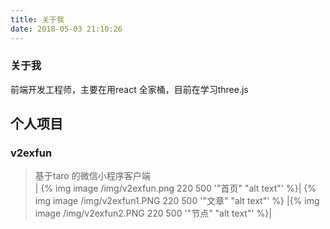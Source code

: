 ```yaml
---
title: 关于我
date: 2018-05-03 21:10:26
---
```


>

### 关于我

前端开发工程师，主要在用react 全家桶，目前在学习three.js

## 个人项目 

### v2exfun
> 基于taro 的微信小程序客户端  
| {% img image /img/v2exfun.png 220 500 '"首页" "alt text"' %}| {% img image /img/v2exfun1.PNG 220 500 '"文章" "alt text"' %} |{% img image /img/v2exfun2.PNG 220 500 '"节点" "alt text"' %}|

